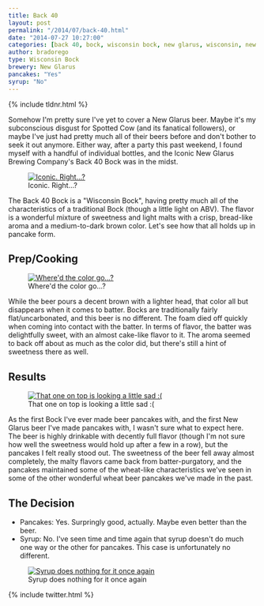 ```yaml
---
title: Back 40
layout: post
permalink: "/2014/07/back-40.html"
date: "2014-07-27 10:27:00"
categories: [back 40, bock, wisconsin bock, new glarus, wisconsin, new glarus brewing company]
author: bradorego
type: Wisconsin Bock
brewery: New Glarus
pancakes: "Yes"
syrup: "No"
---
```


{% include tldnr.html %}

Somehow I'm pretty sure I've yet to cover a New Glarus beer. Maybe it's my subconscious disgust for Spotted Cow (and its fanatical followers), or maybe I've just had pretty much all of their beers before and don't bother to seek it out anymore. Either way, after a party this past weekend, I found myself with a handful of individual bottles, and the Iconic New Glarus Brewing Company's Back 40 Bock was in the midst.

<figure class="imageWrap">
  <a href="{{ site.url }}/assets/full/back40/beer.jpg" target="_blank">
    <img src="{{ site.url }}/assets/compressed/back40/beer.jpg" alt="Iconic. Right...?" />
  </a>
  <figcaption>
    Iconic. Right...?
  </figcaption>
</figure>

The Back 40 Bock is a "Wisconsin Bock", having pretty much all of the characteristics of a traditional Bock (though a little light on ABV). The flavor is a wonderful mixture of sweetness and light malts with a crisp, bread-like aroma and a medium-to-dark brown color. Let's see how that all holds up in pancake form.

## Prep/Cooking

<figure class="imageWrap">
  <a href="{{ site.url }}/assets/full/back40/batter.jpg" target="_blank">
    <img src="{{ site.url }}/assets/compressed/back40/batter.jpg" alt="Where'd the color go...?" />
  </a>
  <figcaption>
    Where'd the color go...?
  </figcaption>
</figure>

While the beer pours a decent brown with a lighter head, that color all but disappears when it comes to batter. Bocks are traditionally fairly flat/uncarbonated, and this beer is no different. The foam died off quickly when coming into contact with the batter. In terms of flavor, the batter was delightfully sweet, with an almost cake-like flavor to it. The aroma seemed to back off about as much as the color did, but there's still a hint of sweetness there as well.

## Results

<figure class="imageWrap">
  <a href="{{ site.url }}/assets/full/back40/pancakes.jpg" target="_blank">
    <img src="{{ site.url }}/assets/compressed/back40/pancakes.jpg" alt="That one on top is looking a little sad :(" />
  </a>
  <figcaption>
    That one on top is looking a little sad :(
  </figcaption>
</figure>

As the first Bock I've ever made beer pancakes with, and the first New Glarus beer I've made pancakes with, I wasn't sure what to expect here. The beer is highly drinkable with decently full flavor (though I'm not sure how well the sweetness would hold up after a few in a row), but the pancakes I felt really stood out. The sweetness of the beer fell away almost completely, the malty flavors came back from batter-purgatory, and the pancakes maintained some of the wheat-like characteristics we've seen in some of the other wonderful wheat beer pancakes we've made in the past.

## The Decision

* Pancakes: Yes. Surpringly good, actually. Maybe even better than the beer.
* Syrup: No. I've seen time and time again that syrup doesn't do much one way or the other for pancakes. This case is unfortunately no different.

<figure class="imageWrap">
  <a href="{{ site.url }}/assets/full/back40/syrup.jpg" target="_blank">
    <img src="{{ site.url }}/assets/compressed/back40/syrup.jpg" alt="Syrup does nothing for it once again" />
  </a>
  <figcaption>
    Syrup does nothing for it once again
  </figcaption>
</figure>

{% include twitter.html %}
